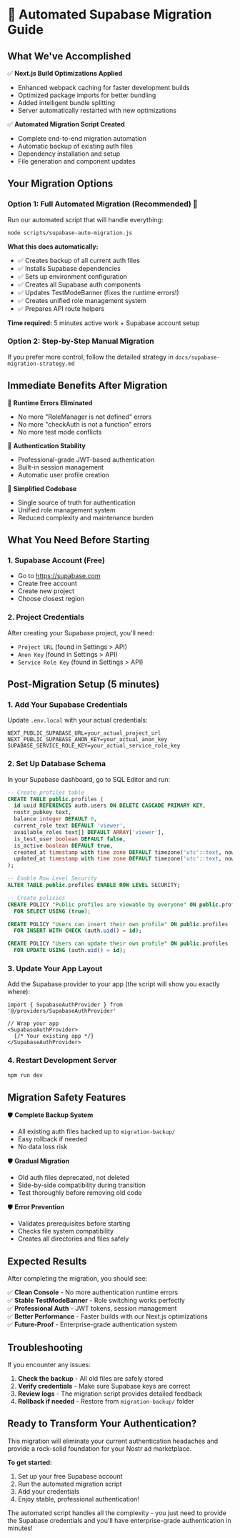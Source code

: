 # 🚀 Automated Supabase Migration Guide

## What We've Accomplished

✅ **Next.js Build Optimizations Applied**
- Enhanced webpack caching for faster development builds
- Optimized package imports for better bundling
- Added intelligent bundle splitting
- Server automatically restarted with new optimizations

✅ **Automated Migration Script Created**
- Complete end-to-end migration automation
- Automatic backup of existing auth files
- Dependency installation and setup
- File generation and component updates

## Your Migration Options

### Option 1: Full Automated Migration (Recommended) 🎯

Run our automated script that will handle everything:

```bash
node scripts/supabase-auto-migration.js
```

**What this does automatically:**
- ✅ Creates backup of all current auth files
- ✅ Installs Supabase dependencies
- ✅ Sets up environment configuration
- ✅ Creates all Supabase auth components
- ✅ Updates TestModeBanner (fixes the runtime errors!)
- ✅ Creates unified role management system
- ✅ Prepares API route helpers

**Time required:** 5 minutes active work + Supabase account setup

### Option 2: Step-by-Step Manual Migration

If you prefer more control, follow the detailed strategy in `docs/supabase-migration-strategy.md`

## Immediate Benefits After Migration

🎉 **Runtime Errors Eliminated**
- No more "RoleManager is not defined" errors
- No more "checkAuth is not a function" errors
- No more test mode conflicts

🎉 **Authentication Stability**
- Professional-grade JWT-based authentication
- Built-in session management
- Automatic user profile creation

🎉 **Simplified Codebase**
- Single source of truth for authentication
- Unified role management system
- Reduced complexity and maintenance burden

## What You Need Before Starting

### 1. Supabase Account (Free)
- Go to https://supabase.com
- Create free account
- Create new project
- Choose closest region

### 2. Project Credentials
After creating your Supabase project, you'll need:
- `Project URL` (found in Settings > API)
- `Anon Key` (found in Settings > API)
- `Service Role Key` (found in Settings > API)

## Post-Migration Setup (5 minutes)

### 1. Add Your Supabase Credentials
Update `.env.local` with your actual credentials:
```env
NEXT_PUBLIC_SUPABASE_URL=your_actual_project_url
NEXT_PUBLIC_SUPABASE_ANON_KEY=your_actual_anon_key
SUPABASE_SERVICE_ROLE_KEY=your_actual_service_role_key
```

### 2. Set Up Database Schema
In your Supabase dashboard, go to SQL Editor and run:
```sql
-- Create profiles table
CREATE TABLE public.profiles (
  id uuid REFERENCES auth.users ON DELETE CASCADE PRIMARY KEY,
  nostr_pubkey text,
  balance integer DEFAULT 0,
  current_role text DEFAULT 'viewer',
  available_roles text[] DEFAULT ARRAY['viewer'],
  is_test_user boolean DEFAULT false,
  is_active boolean DEFAULT true,
  created_at timestamp with time zone DEFAULT timezone('utc'::text, now()) NOT NULL,
  updated_at timestamp with time zone DEFAULT timezone('utc'::text, now()) NOT NULL
);

-- Enable Row Level Security
ALTER TABLE public.profiles ENABLE ROW LEVEL SECURITY;

-- Create policies
CREATE POLICY "Public profiles are viewable by everyone" ON public.profiles
  FOR SELECT USING (true);

CREATE POLICY "Users can insert their own profile" ON public.profiles
  FOR INSERT WITH CHECK (auth.uid() = id);

CREATE POLICY "Users can update their own profile" ON public.profiles
  FOR UPDATE USING (auth.uid() = id);
```

### 3. Update Your App Layout
Add the Supabase provider to your app (the script will show you exactly where):
```tsx
import { SupabaseAuthProvider } from '@/providers/SupabaseAuthProvider'

// Wrap your app
<SupabaseAuthProvider>
  {/* Your existing app */}
</SupabaseAuthProvider>
```

### 4. Restart Development Server
```bash
npm run dev
```

## Migration Safety Features

🛡️ **Complete Backup System**
- All existing auth files backed up to `migration-backup/`
- Easy rollback if needed
- No data loss risk

🛡️ **Gradual Migration**
- Old auth files deprecated, not deleted
- Side-by-side compatibility during transition
- Test thoroughly before removing old code

🛡️ **Error Prevention**
- Validates prerequisites before starting
- Checks file system compatibility
- Creates all directories and files safely

## Expected Results

After completing the migration, you should see:

✅ **Clean Console** - No more authentication runtime errors  
✅ **Stable TestModeBanner** - Role switching works perfectly  
✅ **Professional Auth** - JWT tokens, session management  
✅ **Better Performance** - Faster builds with our Next.js optimizations  
✅ **Future-Proof** - Enterprise-grade authentication system  

## Troubleshooting

If you encounter any issues:

1. **Check the backup** - All old files are safely stored
2. **Verify credentials** - Make sure Supabase keys are correct
3. **Review logs** - The migration script provides detailed feedback
4. **Rollback if needed** - Restore from `migration-backup/` folder

## Ready to Transform Your Authentication?

This migration will eliminate your current authentication headaches and provide a rock-solid foundation for your Nostr ad marketplace. 

**To get started:**
1. Set up your free Supabase account
2. Run the automated migration script
3. Add your credentials
4. Enjoy stable, professional authentication!

The automated script handles all the complexity - you just need to provide the Supabase credentials and you'll have enterprise-grade authentication in minutes!